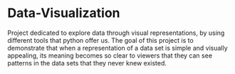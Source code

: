 # Data-Visualization
Project dedicated to explore data through visual representations, by using different tools that python offer us. The goal of this project is to demonstrate that when a representation of a data set is simple and visually appealing, its meaning becomes so clear to viewers that they can see patterns in the data sets that they never knew existed.
